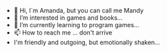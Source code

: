 - 👋 Hi, I´m Amanda, but you can call me Mandy
- 👀 I’m interested in games and books...
- 🌱 I’m currently learning to program games...
- 📫 How to reach me ... don't arrive
- I'm friendly and outgoing, but emotionally shaken...
